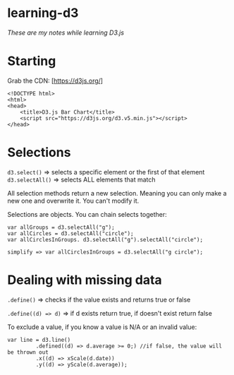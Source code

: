 # learning-d3
*These are my notes while learning D3.js*

# Starting
Grab the CDN: [https://d3js.org/]

	<!DOCTYPE html>
	<html>
	<head>
		<title>D3.js Bar Chart</title>
		<script src="https://d3js.org/d3.v5.min.js"></script>
	</head>

# Selections
`d3.select()` => selects a specific element or the first of that element  
`d3.selectAll()` => selects ALL elements that match

All selection methods return a new selection. Meaning you can only make a new one and overwrite it. You can't modify it. 

Selections are objects. You can chain selects together:

	var allGroups = d3.selectAll("g");
	var allCircles = d3.selectAll("circle");
	var allCirclesInGroups. d3.selectAll("g").selectAll("circle");

	simplify => var allCirclesInGroups = d3.selectAll("g circle");

# Dealing with missing data
`.define()` => checks if the value exists and returns true or false

`.define((d) => d)` => if d exists return true, if doesn't exist return false

To exclude a value, if you know a value is N/A or an invalid value:

	var line = d3.line()
			 .defined((d) => d.average >= 0;) //if false, the value will be thrown out
			 .x((d) => xScale(d.date))
			 .y((d) => yScale(d.average));